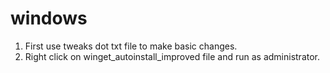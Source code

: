 # windows

1. First use tweaks dot txt file to make basic changes.
2. Right click on winget_autoinstall_improved file and run as administrator.

